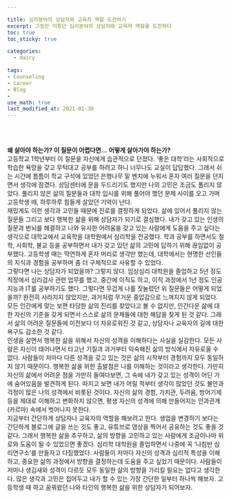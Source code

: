 ```yaml
---

title: 심리분야의 상담자와 교육자 역할 도전하기
excerpt: 그동안 미뤘던 심리분야의 상담자와 교육자 역할을 도전하다
toc: true
toc_sticky: true

categories:
  - dairy

tags:
- Counseling
- career
- Blog
-
use_math: true
last_modified_at: 2021-01-30
---
```



<br>

<br>

**왜 살아야 하는가? 이 질문이 어렵다면…**
**어떻게 살아가야 하는가?**
<br>
 고등학교 1학년부터 이 질문을 자신에게 습관적으로 던졌다. ‘좋은 대학’라는 사회적으로 학습한 욕망을 갖고 무턱대고 공부를 하려고 하니 너무나도 교실이 답답했다. 그래서 쉬는 시간에 틈틈이 학교 구석에 있었던 은행나무 밑 벤치에 누워서 혼자 여러 질문을 던지면서 생각에 잠겼다. 상담센터에 문을 두드리기도 했지만 나의 고민은 조금도 풀리지 않았다. 풀리지 않은 삶의 질문들과 대학 입시를 위해 풀어야 했던 문제 사이를 오고 가며 고등학생 때, 하루하루 힘들게 살았던 기억이 난다.
<br>
 재밌게도 이런 생각과 고민들 때문에 진로를 결정하게 되었다. 삶에 있어서 풀리지 않는 질문들 그리고 보다 행복한 삶을 위해 상담자가 되기로 결심했다. 내가 갖고 있는 인생의 질문과 번뇌를 해결하고 나와 유사한 어려움을 갖고 있는 사람에게 도움을 주고 싶다는 생각으로 대학교에서 교육학을 대학원에서 심리학을 전공했다. 학과 공부를 하면서도 철학, 사회학, 불교 등을 공부하면서 내가 갖고 있던 삶의 고민에 답하기 위해 끊임없이 공부했다. 고등학생 때는 막연하게 혼자 머리로 생각만 했는데, 대학에서는 현명한 선인들의 지식과 경험을 공부하며 좀 더 구체적으로 사유할 수 있었다. 
<br>
 그렇다면 나는 상담자가 되었을까? 그렇지 않다. 임상심리 대학원을 졸업하고 5년 정도 직장에서 심리검사 관련 업무를 했고, 중간에 이직도 하고, 이직 과정에서 1년 정도 인공지능과 IT를 공부하기도 했다. 그렇다면 무겁게 나를 짓눌렀던 위 질문들은 어떻게 되었을까? 완전히 사라지지 않았지만, 과거처럼 무거운 중압감으로 느껴지지 않게 되었다. 모든 인간에게 맞는 보편 타당한 삶의 진리를 찾았다고 볼 수 없지만, 인간다운 삶에 대한 자신의 기준을 갖게 되면서 스스로 삶의 문제들에 대한 해답을 찾게 된 것 같다. 그래서 삶의 어려운 질문들에 이전보다 더 자유로워진 것 같고, 상담자나 교육자의 길에 대한 욕구도 감소한 것 같다. 
<br>
 인생을 살면서 행복한 삶을 위해서 자신의 성격을 이해하다는 사실을 실감한다. 모든 사람은 자신이 태어나면서 타고난 기질과 과거부터 익숙해진 삶의 방식에서 자유로울 수 없다. 사람들이 저마다 다른 성격을 갖고 있는 것은 삶의 시작부터 경험까지 모두 동일하지 않기 때문이다. 행복한 삶을 위한 출발점은 나를 이해하는 것이라고 생각한다. 가만히 자신의 삶에서 어려운 점을 가만히 들여다보면, 그 속에 내가 갖고 있는 성격이 어딘 가에 숨어있음을 발견하게 된다. 따지고 보면 내가 어릴 적부터 생각이 많았던 것도 불안과 걱정이 많은 나의 성격에서 비롯된 것이다. 자신의 삶의 경험, 가치관, 두려움, 방어기제 등을 제대로 이해하고 변화하지 않으면, 평생 자신의 성격에 의해 만들어지는 인과관계(카르마) 속에서 벗어나지 못한다.
<br>
 지금부터 간단하게 상담자나 교육자의 역할을 해보려고 한다. 생업을 변경하기 보다는 간단하게 블로그에 글을 쓰는 것도 좋고, 유튜브로 영상을 찍어서 공유하는 것도 좋을 것 같다. 그래서 행복한 삶을 추구하고, 삶의 방향을 고민하고 있는 사람에게 조금이나마 위로와 도움이 될 수 있었으면 좋겠다. 심리학 대학원을 졸업하면서 나중에 꼭 ‘나침반 심리연구소’를 만들자고 다짐했었다. 사람들이 저마다 자신의 성격과 심리적 특성을 이해하고, 중요한 삶의 과정에서 방향을 결정하는데 도움을 주고 싶었기 때문이다. 사람들이 저마나 생김새와 성격이 다르듯 모두 동일한 삶의 방향을 가리킬 필요는 없다고 생각한다. 많은 생각과 고민은 접어두고 내가 할 수 있는 가장 간단한 일부터 하나씩 해보자. 고등학생 때 하고 꿈꿔왔던 나와 타인의 행복한 삶을 위한 상담자가 되어보자.